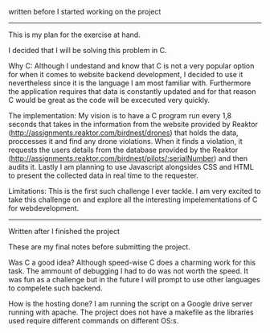 written before I started working on the project
________________________________________________________________________________________________
This is my plan for the exercise at hand.

I decided that I will be solving this problem in C.

Why C:
	Although I undestand and know that C is not a very popular option for when it comes to website backend development, I decided to use it nevertheless since it is the language I am most familiar with. Furthermore the application requires that data is constantly updated and for that reason C would be great as the code will be excecuted very quickly.

The implementation:
	My vision is to have a C program run every 1,8 seconds that takes in the information from the website provided by Reaktor (http://assignments.reaktor.com/birdnest/drones) that holds the data, proccesses it and find any drone violations. When it finds a violation, it requests the users details from the database provided by the Reaktor (http://assignments.reaktor.com/birdnest/pilots/:serialNumber) and then audits it. Lastly I am planning to use Javascript alongsides CSS and HTML to present the collected data in real time to the requester.

Limitations: This is the first such challenge I ever tackle. I am very excited to take this challenge on and explore all the interesting impelementations of C for webdevelopment.
>>>>>


_____________________________________________________________________________________________________________________________________________


Written after I finished the project


These are my final notes before submitting the project.

Was C a good idea? 
	Although speed-wise C does a charming work for this task. The ammount of debugging I had to do was not worth the speed. It was fun as a challenge but in the future I will prompt to use other languages to compelete such backend.
	
How is the hosting done?
	I am running the script on a Google drive server running with apache. 
The project does not have a makefile as the libraries used require different commands on different OS:s.
